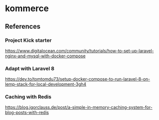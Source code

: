 # kommerce

## References

### Project Kick starter 
https://www.digitalocean.com/community/tutorials/how-to-set-up-laravel-nginx-and-mysql-with-docker-compose

### Adapt with Laravel 8
https://dev.to/tomtomdu73/setup-docker-compose-to-run-laravel-8-on-lemp-stack-for-local-development-3gh4

### Caching with Redis
https://blog.igorclauss.de/post/a-simple-in-memory-caching-system-for-blog-posts-with-redis
